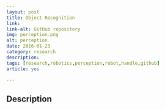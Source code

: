 ```yaml
---
layout: post
title: Object Recognition 
link: 
link-alt: GitHub repository
img: perception.png
alt: perception
date: 2016-01-23
category: research
description: 
tags: [research,robotics,perception,robot,handle,github]
article: yes

---
```


## Description

